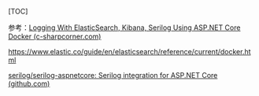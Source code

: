 [TOC]

参考：[Logging With ElasticSearch, Kibana, Serilog Using ASP.NET Core Docker (c-sharpcorner.com)](https://www.c-sharpcorner.com/article/logging-with-elasticsearch-kibana-serilog-using-asp-net-core-docker/)





https://www.elastic.co/guide/en/elasticsearch/reference/current/docker.html

[serilog/serilog-aspnetcore: Serilog integration for ASP.NET Core (github.com)](https://github.com/serilog/serilog-aspnetcore)
